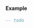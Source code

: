 <!-- #region server|jo.triggerEvent.server -->
#### Example
```lua
-- todo
```
<!-- #endregion server|jo.triggerEvent.server -->

